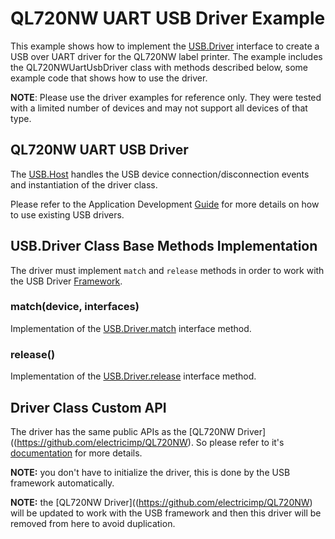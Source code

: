 # QL720NW UART USB Driver Example

This example shows how to implement the [USB.Driver](./../../docs/DriverDevelopmentGuide.md)
interface to create a USB over UART driver for the QL720NW label printer.
The example includes
the QL720NWUartUsbDriver class with methods described below, some example
code that shows how to use the driver.

**NOTE**: Please use the driver examples for reference only. They were tested with a limited number
of devices and may not support all devices of that type.

## QL720NW UART USB Driver

The [USB.Host](./../../docs/DriverDevelopmentGuide.md#usb-drivers-framework-api-specification)
handles the USB device connection/disconnection
events and instantiation of the driver class.

Please refer to the Application Development [Guide](./../../docs/ApplicationDevelopmentGuide.md) for
more details on how to use existing USB drivers.

## USB.Driver Class Base Methods Implementation

The driver must implement `match` and `release` methods in order to work with the
USB Driver [Framework](./../../docs/DriverDevelopmentGuide.md#usb-drivers-framework-api-specification).

### match(device, interfaces)

Implementation of the [USB.Driver.match](../../docs/DriverDevelopmentGuide.md#matchdeviceobject-interfaces) interface method.

### release()

Implementation of the [USB.Driver.release](../../docs/DriverDevelopmentGuide.md#release) interface method.

## Driver Class Custom API

The driver has the same public APIs as the [QL720NW Driver]((https://github.com/electricimp/QL720NW). So please refer to it's [documentation](https://github.com/electricimp/QL720NW#setorientationorientation) for more details.

**NOTE:** you don't have to initialize the driver, this is done by the USB framework automatically.

**NOTE:** the [QL720NW Driver]((https://github.com/electricimp/QL720NW) will be updated to work with the
USB framework and then this driver will be removed from here to avoid duplication.